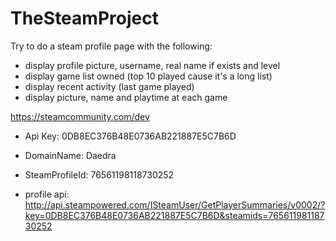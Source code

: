 # TheSteamProject

Try to do a steam profile page with the following: 

- display profile picture, username, real name if exists and level
- display game list owned (top 10 played cause it's a long list)
- display recent activity (last game played)
- display picture, name and playtime at each game

https://steamcommunity.com/dev

- Api Key: 0DB8EC376B48E0736AB221887E5C7B6D
- DomainName: Daedra
- SteamProfileId: 76561198118730252

- profile api: http://api.steampowered.com/ISteamUser/GetPlayerSummaries/v0002/?key=0DB8EC376B48E0736AB221887E5C7B6D&steamids=76561198118730252
